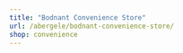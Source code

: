 ```yaml
---
title: "Bodnant Convenience Store"
url: /abergele/bodnant-convenience-store/
shop: convenience
---
```

